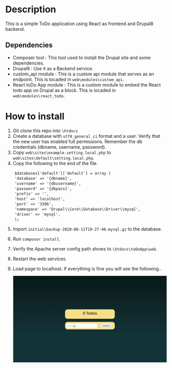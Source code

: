 # Description 

This is a simple ToDo application using React as frontend and Drupal8 backend. 

## Dependencies

- Composer tool : This tool used to install the Drupal site and some dependencies.
- Drupal8 : Use it as a Backend service.
- custom_api module : This is a custom api module that serves as an endpoint. This is locaded in `web\modules\custom_api`.
- React toDo App module : This is a custom module to embed the React todo app on Drupal as a block.  This is locaded in `web\modules\react_todo`.

# How to install

1. Git clone this repo into `\htdocs`
2. Create a database with `utf8_general_ci` format and a user. Verify that the new user has enabled full permissions. Remember the db credentials (dbname, username, password).
3. Copy `web\sites\example.setting.local.php` to `web\sites\default\setting.local.php`.
4. Copy the following to the end of the file.

```
    $databases['default']['default'] = array (
    'database' => '{dbname}',
    'username' => '{dbusername}',
    'password' => '{dbpass}',
    'prefix' => '',
    'host' => 'localhost',
    'port' => '3306',
    'namespace' => 'Drupal\\Core\\Database\\Driver\\mysql',
    'driver' => 'mysql',
    );
```
5. Import `initial\backup-2020-06-11T19-27-40.mysql.gz` to the database.
6. Run `composer install`.
7. Verify the Apache server config path shows to `\htdocs\toDoApp\web`.
8. Restart the web services.
9. Load page to localhost. 
    If everything is fine you will see the following..
    
    ![alt text](https://github.com/Orestisef/toDoApp/blob/master/toDoApp.gif "Demo" ) 
